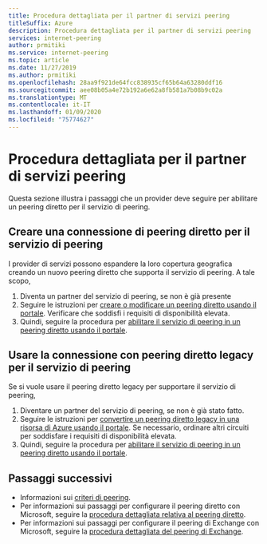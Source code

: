 ```yaml
---
title: Procedura dettagliata per il partner di servizi peering
titleSuffix: Azure
description: Procedura dettagliata per il partner di servizi peering
services: internet-peering
author: prmitiki
ms.service: internet-peering
ms.topic: article
ms.date: 11/27/2019
ms.author: prmitiki
ms.openlocfilehash: 28aa9f921de64fcc838935cf65b64a63280ddf16
ms.sourcegitcommit: aee08b05a4e72b192a6e62a8fb581a7b08b9c02a
ms.translationtype: MT
ms.contentlocale: it-IT
ms.lasthandoff: 01/09/2020
ms.locfileid: "75774627"
---
```

# <a name="peering-service-partner-walkthrough"></a>Procedura dettagliata per il partner di servizi peering

Questa sezione illustra i passaggi che un provider deve seguire per abilitare un peering diretto per il servizio di peering.

## <a name="create-direct-peering-connection-for-peering-service"></a>Creare una connessione di peering diretto per il servizio di peering
I provider di servizi possono espandere la loro copertura geografica creando un nuovo peering diretto che supporta il servizio di peering. A tale scopo,
1. Diventa un partner del servizio di peering, se non è già presente
1. Seguire le istruzioni per [creare o modificare un peering diretto usando il portale](howto-direct-portal.md). Verificare che soddisfi i requisiti di disponibilità elevata.
1. Quindi, seguire la procedura per [abilitare il servizio di peering in un peering diretto usando il portale](howto-peering-service-portal.md).

## <a name="use-legacy-direct-peering-conection-for-peering-service"></a>Usare la connessione con peering diretto legacy per il servizio di peering
Se si vuole usare il peering diretto legacy per supportare il servizio di peering,
1. Diventare un partner del servizio di peering, se non è già stato fatto.
1. Seguire le istruzioni per [convertire un peering diretto legacy in una risorsa di Azure usando il portale](howto-legacy-direct-portal.md). Se necessario, ordinare altri circuiti per soddisfare i requisiti di disponibilità elevata.
1. Quindi, seguire la procedura per [abilitare il servizio di peering in un peering diretto usando il portale](howto-peering-service-portal.md).

## <a name="next-steps"></a>Passaggi successivi

* Informazioni sui [criteri di peering](https://peering.azurewebsites.net/peering).
* Per informazioni sui passaggi per configurare il peering diretto con Microsoft, seguire la [procedura dettagliata relativa al peering diretto](walkthrough-direct-all.md).
* Per informazioni sui passaggi per configurare il peering di Exchange con Microsoft, seguire la [procedura dettagliata del peering di Exchange](walkthrough-exchange-all.md).